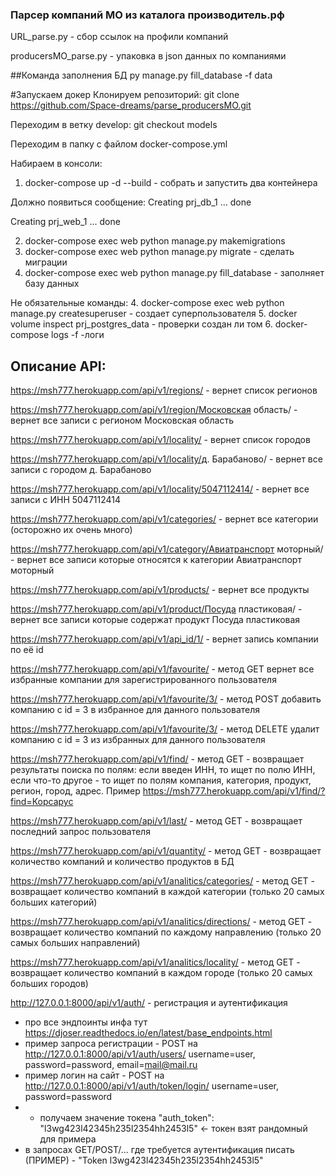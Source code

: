 ### Парсер компаний МО из каталога производитель.рф
URL_parse.py - сбор ссылок на профили компаний

producersMO_parse.py - упаковка в json данных по компаниями


##Команда заполнения БД
py manage.py fill_database -f data

#Запускаем докер
Клонируем репозиторий: git clone https://github.com/Space-dreams/parse_producersMO.git

Переходим в ветку develop: git checkout models

Переходим в папку с файлом docker-compose.yml

Набираем в консоли:
1. docker-compose up -d --build  - собрать и запустить два контейнера

Должно появиться сообщение:
Creating prj_db_1 ... done

Creating prj_web_1 ... done

2. docker-compose exec web python manage.py makemigrations
3. docker-compose exec web python manage.py migrate   - сделать миграции
4. docker-compose exec web python manage.py fill_database  - заполняет базу данных


Не обязательные команды:
4. docker-compose exec web python manage.py createsuperuser  - создает суперпользователя
5. docker volume inspect prj_postgres_data  - проверки создан ли том
6. docker-compose logs -f    -логи



## Описание API:
https://msh777.herokuapp.com/api/v1/regions/ - вернет список регионов

https://msh777.herokuapp.com/api/v1/region/Московская область/ - вернет все записи с регионом Московская область 


https://msh777.herokuapp.com/api/v1/locality/ - вернет список городов

https://msh777.herokuapp.com/api/v1/locality/д. Барабаново/ - вернет все записи с городом д. Барабаново 


https://msh777.herokuapp.com/api/v1/locality/5047112414/ - вернет все записи с ИНН 5047112414


https://msh777.herokuapp.com/api/v1/categories/ - вернет все категории (осторожно их очень много)

https://msh777.herokuapp.com/api/v1/category/Авиатранспорт моторный/ - вернет все записи которые относятся к категории Авиатранспорт моторный


https://msh777.herokuapp.com/api/v1/products/ - вернет все продукты

https://msh777.herokuapp.com/api/v1/product/Посуда пластиковая/ - вернет все записи которые содержат продукт Посуда пластиковая


https://msh777.herokuapp.com/api/v1/api_id/1/ - вернет запись компании по её id

https://msh777.herokuapp.com/api/v1/favourite/ - метод GET вернет все избранные компании для зарегистрированного пользователя

https://msh777.herokuapp.com/api/v1/favourite/3/ - метод POST добавить компанию с id = 3 в избранное для данного пользователя

https://msh777.herokuapp.com/api/v1/favourite/3/ - метод DELETE удалит компанию с id = 3  из избранных для данного пользователя

https://msh777.herokuapp.com/api/v1/find/ - метод GET - возвращает результаты поиска по полям: если введен ИНН, то ищет по полю ИНН,
если что-то другое - то ищет по полям компания, категория, продукт, регион, город, адрес. 
Пример https://msh777.herokuapp.com/api/v1/find/?find=Корсарус

https://msh777.herokuapp.com/api/v1/last/ - метод GET - возвращает последний запрос пользователя

https://msh777.herokuapp.com/api/v1/quantity/ - метод GET - возвращает количество компаний и количество продуктов в БД

https://msh777.herokuapp.com/api/v1/analitics/categories/ - метод GET - возвращает количество компаний в каждой категории (только 20 самых больших категорий)

https://msh777.herokuapp.com/api/v1/analitics/directions/ - метод GET - возвращает количество компаний по каждому направлению (только 20 самых больших направлений)

https://msh777.herokuapp.com/api/v1/analitics/locality/ - метод GET - возвращает количество компаний в каждом городе (только 20 самых больших городов)


http://127.0.0.1:8000/api/v1/auth/ - регистрация и аутентификация

- про все эндпоинты инфа тут https://djoser.readthedocs.io/en/latest/base_endpoints.html
- пример запроса регистрации - POST на http://127.0.0.1:8000/api/v1/auth/users/ username=user, password=password, 
email=mail@mail.ru
- пример логин на сайт - POST на http://127.0.0.1:8000/api/v1/auth/token/login/ username=user, password=password
- - получаем значение токена "auth_token": "l3wg423l42345h235l2354hh2453l5" <- токен взят рандомный для примера
- в запросах GET/POST/... где требуется аутентификация писать (ПРИМЕР) - "Token l3wg423l42345h235l2354hh2453l5"
